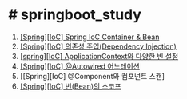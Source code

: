 # # springboot_study

1. [\[Spring\]\[IoC\] Spring IoC Container & Bean](https://yonghwankim-dev.tistory.com/498)
2. [\[Spring\]\[IoC\] 의존성 주입(Dependency Injection)](https://yonghwankim-dev.tistory.com/501)
3. [\[spring\]\[IoC\] ApplicationContext와 다양한 빈 설정](https://yonghwankim-dev.tistory.com/509)
4. [\[Spring\]\[IoC\] @Autowired 어노테이션](https://yonghwankim-dev.tistory.com/512)
5. [\[Spring\]\[IoC\] @Component와 컴포넌트 스캔]
6. [\[Spring\]\[IoC\] 빈(Bean)의 스코프](https://yonghwankim-dev.tistory.com/513)

